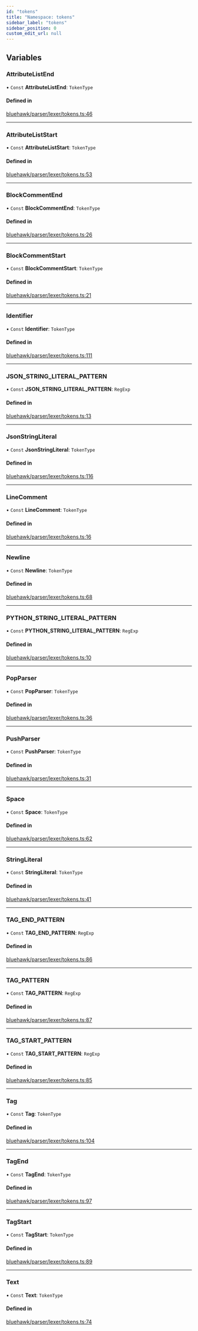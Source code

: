 ```yaml
---
id: "tokens"
title: "Namespace: tokens"
sidebar_label: "tokens"
sidebar_position: 0
custom_edit_url: null
---
```


## Variables

### AttributeListEnd

• `Const` **AttributeListEnd**: `TokenType`

#### Defined in

[bluehawk/parser/lexer/tokens.ts:46](https://github.com/krollins-mdb/Bluehawk/blob/0886b9526801a2b31a73b01fc05e9bdcbd23c69e/src/bluehawk/parser/lexer/tokens.ts#L46)

___

### AttributeListStart

• `Const` **AttributeListStart**: `TokenType`

#### Defined in

[bluehawk/parser/lexer/tokens.ts:53](https://github.com/krollins-mdb/Bluehawk/blob/0886b9526801a2b31a73b01fc05e9bdcbd23c69e/src/bluehawk/parser/lexer/tokens.ts#L53)

___

### BlockCommentEnd

• `Const` **BlockCommentEnd**: `TokenType`

#### Defined in

[bluehawk/parser/lexer/tokens.ts:26](https://github.com/krollins-mdb/Bluehawk/blob/0886b9526801a2b31a73b01fc05e9bdcbd23c69e/src/bluehawk/parser/lexer/tokens.ts#L26)

___

### BlockCommentStart

• `Const` **BlockCommentStart**: `TokenType`

#### Defined in

[bluehawk/parser/lexer/tokens.ts:21](https://github.com/krollins-mdb/Bluehawk/blob/0886b9526801a2b31a73b01fc05e9bdcbd23c69e/src/bluehawk/parser/lexer/tokens.ts#L21)

___

### Identifier

• `Const` **Identifier**: `TokenType`

#### Defined in

[bluehawk/parser/lexer/tokens.ts:111](https://github.com/krollins-mdb/Bluehawk/blob/0886b9526801a2b31a73b01fc05e9bdcbd23c69e/src/bluehawk/parser/lexer/tokens.ts#L111)

___

### JSON\_STRING\_LITERAL\_PATTERN

• `Const` **JSON\_STRING\_LITERAL\_PATTERN**: `RegExp`

#### Defined in

[bluehawk/parser/lexer/tokens.ts:13](https://github.com/krollins-mdb/Bluehawk/blob/0886b9526801a2b31a73b01fc05e9bdcbd23c69e/src/bluehawk/parser/lexer/tokens.ts#L13)

___

### JsonStringLiteral

• `Const` **JsonStringLiteral**: `TokenType`

#### Defined in

[bluehawk/parser/lexer/tokens.ts:116](https://github.com/krollins-mdb/Bluehawk/blob/0886b9526801a2b31a73b01fc05e9bdcbd23c69e/src/bluehawk/parser/lexer/tokens.ts#L116)

___

### LineComment

• `Const` **LineComment**: `TokenType`

#### Defined in

[bluehawk/parser/lexer/tokens.ts:16](https://github.com/krollins-mdb/Bluehawk/blob/0886b9526801a2b31a73b01fc05e9bdcbd23c69e/src/bluehawk/parser/lexer/tokens.ts#L16)

___

### Newline

• `Const` **Newline**: `TokenType`

#### Defined in

[bluehawk/parser/lexer/tokens.ts:68](https://github.com/krollins-mdb/Bluehawk/blob/0886b9526801a2b31a73b01fc05e9bdcbd23c69e/src/bluehawk/parser/lexer/tokens.ts#L68)

___

### PYTHON\_STRING\_LITERAL\_PATTERN

• `Const` **PYTHON\_STRING\_LITERAL\_PATTERN**: `RegExp`

#### Defined in

[bluehawk/parser/lexer/tokens.ts:10](https://github.com/krollins-mdb/Bluehawk/blob/0886b9526801a2b31a73b01fc05e9bdcbd23c69e/src/bluehawk/parser/lexer/tokens.ts#L10)

___

### PopParser

• `Const` **PopParser**: `TokenType`

#### Defined in

[bluehawk/parser/lexer/tokens.ts:36](https://github.com/krollins-mdb/Bluehawk/blob/0886b9526801a2b31a73b01fc05e9bdcbd23c69e/src/bluehawk/parser/lexer/tokens.ts#L36)

___

### PushParser

• `Const` **PushParser**: `TokenType`

#### Defined in

[bluehawk/parser/lexer/tokens.ts:31](https://github.com/krollins-mdb/Bluehawk/blob/0886b9526801a2b31a73b01fc05e9bdcbd23c69e/src/bluehawk/parser/lexer/tokens.ts#L31)

___

### Space

• `Const` **Space**: `TokenType`

#### Defined in

[bluehawk/parser/lexer/tokens.ts:62](https://github.com/krollins-mdb/Bluehawk/blob/0886b9526801a2b31a73b01fc05e9bdcbd23c69e/src/bluehawk/parser/lexer/tokens.ts#L62)

___

### StringLiteral

• `Const` **StringLiteral**: `TokenType`

#### Defined in

[bluehawk/parser/lexer/tokens.ts:41](https://github.com/krollins-mdb/Bluehawk/blob/0886b9526801a2b31a73b01fc05e9bdcbd23c69e/src/bluehawk/parser/lexer/tokens.ts#L41)

___

### TAG\_END\_PATTERN

• `Const` **TAG\_END\_PATTERN**: `RegExp`

#### Defined in

[bluehawk/parser/lexer/tokens.ts:86](https://github.com/krollins-mdb/Bluehawk/blob/0886b9526801a2b31a73b01fc05e9bdcbd23c69e/src/bluehawk/parser/lexer/tokens.ts#L86)

___

### TAG\_PATTERN

• `Const` **TAG\_PATTERN**: `RegExp`

#### Defined in

[bluehawk/parser/lexer/tokens.ts:87](https://github.com/krollins-mdb/Bluehawk/blob/0886b9526801a2b31a73b01fc05e9bdcbd23c69e/src/bluehawk/parser/lexer/tokens.ts#L87)

___

### TAG\_START\_PATTERN

• `Const` **TAG\_START\_PATTERN**: `RegExp`

#### Defined in

[bluehawk/parser/lexer/tokens.ts:85](https://github.com/krollins-mdb/Bluehawk/blob/0886b9526801a2b31a73b01fc05e9bdcbd23c69e/src/bluehawk/parser/lexer/tokens.ts#L85)

___

### Tag

• `Const` **Tag**: `TokenType`

#### Defined in

[bluehawk/parser/lexer/tokens.ts:104](https://github.com/krollins-mdb/Bluehawk/blob/0886b9526801a2b31a73b01fc05e9bdcbd23c69e/src/bluehawk/parser/lexer/tokens.ts#L104)

___

### TagEnd

• `Const` **TagEnd**: `TokenType`

#### Defined in

[bluehawk/parser/lexer/tokens.ts:97](https://github.com/krollins-mdb/Bluehawk/blob/0886b9526801a2b31a73b01fc05e9bdcbd23c69e/src/bluehawk/parser/lexer/tokens.ts#L97)

___

### TagStart

• `Const` **TagStart**: `TokenType`

#### Defined in

[bluehawk/parser/lexer/tokens.ts:89](https://github.com/krollins-mdb/Bluehawk/blob/0886b9526801a2b31a73b01fc05e9bdcbd23c69e/src/bluehawk/parser/lexer/tokens.ts#L89)

___

### Text

• `Const` **Text**: `TokenType`

#### Defined in

[bluehawk/parser/lexer/tokens.ts:74](https://github.com/krollins-mdb/Bluehawk/blob/0886b9526801a2b31a73b01fc05e9bdcbd23c69e/src/bluehawk/parser/lexer/tokens.ts#L74)

